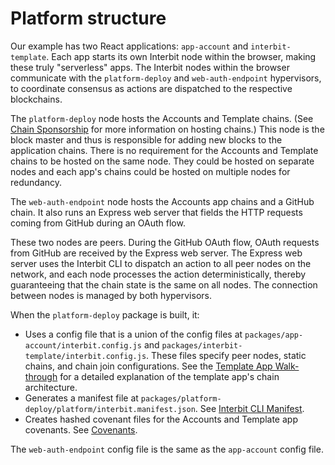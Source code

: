# Platform structure

Our example has two React applications: `app-account` and `interbit-template`.
Each app starts its own Interbit node within the browser, making these truly
"serverless" apps. The Interbit nodes within the browser communicate with the
`platform-deploy` and `web-auth-endpoint` hypervisors, to coordinate consensus
as actions are dispatched to the respective blockchains.

The `platform-deploy` node hosts the Accounts and Template chains. (See
[Chain Sponsorship](/reference/interbit-middleware/chainSponsorship.adoc)
for more information on hosting chains.)  This node is the block master and
thus is responsible for adding new blocks to the application chains. There is
no requirement for the Accounts and Template chains to be hosted on the same
node. They could be hosted on separate nodes and each app's chains could be
hosted on multiple nodes for redundancy.

The `web-auth-endpoint` node hosts the Accounts app chains and a GitHub chain.
It also runs an Express web server that fields the HTTP requests coming from
GitHub during an OAuth flow.

These two nodes are peers. During the GitHub OAuth flow, OAuth requests from
GitHub are received by the Express web server. The Express web server uses the
Interbit CLI to dispatch an action to all peer nodes on the network, and each
node processes the action deterministically, thereby guaranteeing that the
chain state is the same on all nodes. The connection between nodes is managed
by both hypervisors.

When the `platform-deploy` package is built, it:
- Uses a config file that is a union of the config files at
`packages/app-account/interbit.config.js` and
`packages/interbit-template/interbit.config.js`. These files specify peer
nodes, static chains, and chain join configurations. See the [Template App
Walk-through](../template.adoc) for a detailed explanation of the template
app's chain architecture.
- Generates a manifest file at
`packages/platform-deploy/platform/interbit.manifest.json`. See
[Interbit CLI Manifest](/reference/interbit-cli/manifest.adoc).
- Creates hashed covenant files for the Accounts and Template app covenants.
See [Covenants](/key-concepts/covenants.adoc).

The `web-auth-endpoint` config file is the same as the `app-account` config
file.